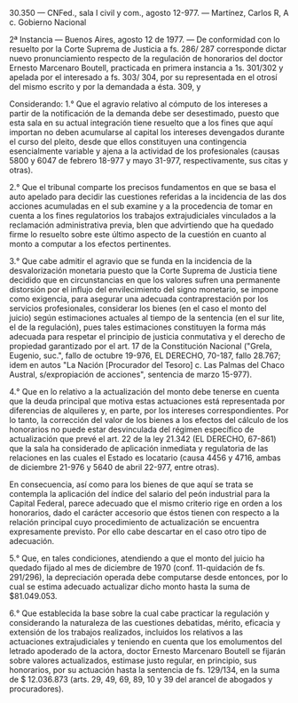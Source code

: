 30.350 — CNFed., sala I civil y com., agosto 12-977. — Martínez, Carlos R, A c. Gobierno Nacional


2ª Instancia — Buenos Aires, agosto 12 de 1977. —  De conformidad con lo resuelto
por la Corte Suprema de Justicia a fs. 286/ 287 corresponde dictar nuevo pronunciamiento respecto de la regulación de honorarios del doctor Ernesto Marcenaro Boutell, practicada en primera instancia a 1s. 301/302 y apelada por el interesado a fs. 303/ 304, por su representada en el otrosí del mismo escrito y por la demandada a ésta. 309, y

Considerando: 1.° Que el agravio relativo al cómputo de los intereses a partir de la notificación de la demanda debe ser desestimado, puesto que esta sala en su actual integración tiene resuelto que a los fines que aquí importan no deben acumularse al capital los intereses devengados durante el curso del pleito, desde que ellos constituyen una contingencia esencialmente variable y ajena a la actividad de los profesionales (causas 5800 y 6047 de febrero 18-977 y mayo 31-977, respectivamente, sus citas y otras).

2.° Que el tribunal comparte los precisos fundamentos en que se basa el auto apelado para decidir las cuestiones referidas a la incidencia de las dos acciones acumuladas en el sub examine y a la procedencia de tomar en cuenta a los fines regulatorios los trabajos extrajudiciales vinculados a la reclamación administrativa previa, blen que advirtiendo que ha quedado firme lo resuelto sobre este último aspecto de la cuestión en cuanto al monto a computar a los efectos pertinentes.

3.° Que cabe admitir el agravio que se funda en la incidencia de la desvalorización monetaria puesto que la Corte Suprema de Justicia tiene decidido que en circunstancias en que los valores sufren una permanente distorsión por el influjo del envilecimiento del signo monetario, se impone como exigencia, para asegurar una adecuada contraprestación por los servicios profesionales, considerar los bienes (en el caso el monto del juicio) según estimaciones actuales al tiempo de la sentencia (en el sur lite, el de la regulación), pues tales estimaciones constituyen la forma más adecuada para respetar el principio de justicia conmutativa y el derecho de propiedad garantizado por el art. 17 de la Constitución Nacional ("Grela, Eugenio, suc.", fallo de octubre 19-976, EL DERECHO, 70-187, fallo 28.767; idem en autos "La Nación [Procurador del Tesoro] c. Las Palmas del Chaco Austral, s/expropiación de acciones", sentencia de marzo 15-977).

4.° Que en lo relativo a la actualización del monto debe tenerse en cuenta que la deuda principal que motiva estas actuaciones está representada por diferencias de alquileres y, en parte, por los intereses correspondientes. Por lo tanto, la corrección del valor de los bienes a los efectos del cálculo de los honorarios no puede estar desvinculada del régimen específico de actualización que prevé el art. 22 de la ley 21.342 (EL DERECHO, 67-861) que la sala ha considerado de aplicación inmediata y regulatoria de las relaciones en las cuales el Estado es locatario (causa 4456 y 4716, ambas de diciembre 21-976 y 5640 de abril 22-977, entre otras).

En consecuencia, así como para los bienes de que aquí se trata se contempla la aplicación del índice del salario del peón industrial para la Capital Federal, parece adecuado que el mismo criterio rige en orden a los honorarios, dado el carácter accesorio que éstos tienen con respecto a la relación principal cuyo procedimiento de actualización se encuentra expresamente previsto. Por ello cabe descartar en el caso otro tipo de adecuación.

5.° Que, en tales condiciones, atendiendo a que el monto del juicio ha quedado fijado al mes de diciembre de 1970 (conf. 11-quidación de fs. 291/296), la depreciación operada debe computarse desde entonces, por lo cual se estima adecuado actualizar dicho monto hasta la suma de $81.049.053. 

6.° Que establecida la base sobre la cual cabe practicar la regulación y considerando la naturaleza de las cuestiones debatidas, mérito, eficacia y extensión de los trabajos realizados, incluidos los relativos a las actuaciones extrajudiciales y teniendo en cuenta que los emolumentos del letrado apoderado de la actora, doctor Ernesto Marcenaro Boutell se fijarán sobre valores actualizados, estimase justo regular, en principio, sus honorarios, por su actuación hasta la sentencia de fs. 129/134, en la suma de $ 12.036.873 (arts. 29, 49, 69, 89, 10 y 39 del arancel de abogados y procuradores).

